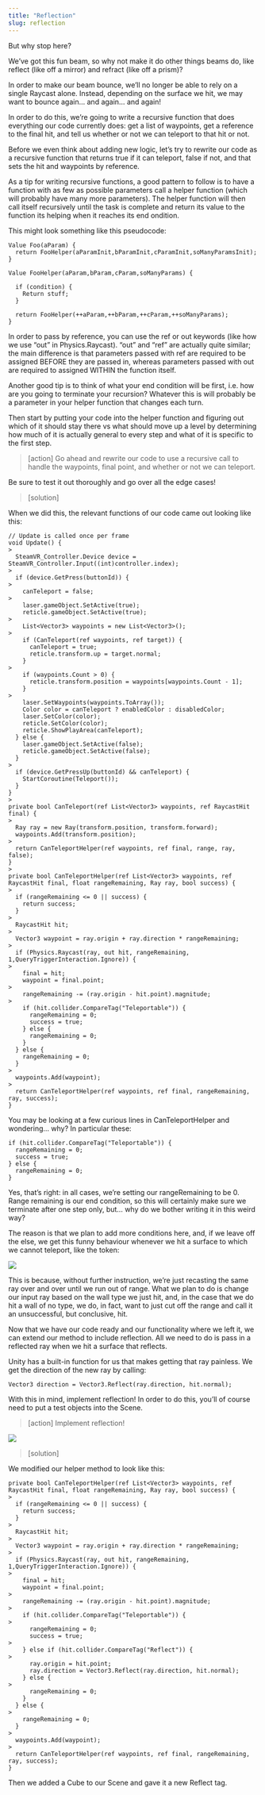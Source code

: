 ```yaml
---
title: "Reflection"
slug: reflection
---
```


But why stop here?

We’ve got this fun beam, so why not make it do other things beams do, like reflect (like off a mirror) and refract (like off a prism)?

In order to make our beam bounce, we’ll no longer be able to rely on a single Raycast alone. Instead, depending on the surface we hit, we may want to bounce again… and again… and again!

In order to do this, we’re going to write a recursive function that does everything our code currently does: get a list of waypoints, get a reference to the final hit, and tell us whether or not we can teleport to that hit or not.

Before we even think about adding new logic, let’s try to rewrite our code as a recursive function that returns true if it can teleport, false if not, and that sets the hit and waypoints by reference.

As a tip for writing recursive functions, a good pattern to follow is to have a function with as few as possible parameters call a helper function (which will probably have many more parameters). The helper function will then call itself recursively until the task is complete and return its value to the function its helping when it reaches its end ondition.

This might look something like this pseudocode:

```
Value Foo(aParam) {
  return FooHelper(aParamInit,bParamInit,cParamInit,soManyParamsInit);
}

Value FooHelper(aParam,bParam,cParam,soManyParams) {

  if (condition) {
    Return stuff;
  }

  return FooHelper(++aParam,++bParam,++cParam,++soManyParams);
}
```

In order to pass by reference, you can use the ref or out keywords (like how we use “out” in Physics.Raycast). “out” and “ref” are actually quite similar; the main difference is that parameters passed with ref are required to be assigned BEFORE they are passed in, whereas parameters passed with out are required to assigned WITHIN the function itself.

Another good tip is to think of what your end condition will be first, i.e. how are you going to terminate your recursion? Whatever this is will probably be a parameter in your helper function that changes each
turn.

Then start by putting your code into the helper function and figuring out which of it should stay there vs what should move up a level by determining how much of it is actually general to every step and what of it is specific to the first step.

>[action]
>Go ahead and rewrite our code to use a recursive call to handle the
waypoints, final point, and whether or not we can teleport.

Be sure to test it out thoroughly and go over all the edge cases!

>[solution]
>
When we did this, the relevant functions of our code came out looking like this:
>
```
// Update is called once per frame
void Update() {
>
  SteamVR_Controller.Device device = SteamVR_Controller.Input((int)controller.index);
>
  if (device.GetPress(buttonId)) {
>
    canTeleport = false;
>
    laser.gameObject.SetActive(true);
    reticle.gameObject.SetActive(true);
>
    List<Vector3> waypoints = new List<Vector3>();
>
    if (CanTeleport(ref waypoints, ref target)) {
      canTeleport = true;
      reticle.transform.up = target.normal;
    }
>
    if (waypoints.Count > 0) {
      reticle.transform.position = waypoints[waypoints.Count - 1];
    }
>
    laser.SetWaypoints(waypoints.ToArray());
    Color color = canTeleport ? enabledColor : disabledColor;
    laser.SetColor(color);
    reticle.SetColor(color);
    reticle.ShowPlayArea(canTeleport);
  } else {
    laser.gameObject.SetActive(false);
    reticle.gameObject.SetActive(false);
  }
>
  if (device.GetPressUp(buttonId) && canTeleport) {
    StartCoroutine(Teleport());
  }
}
>
private bool CanTeleport(ref List<Vector3> waypoints, ref RaycastHit final) {
>
  Ray ray = new Ray(transform.position, transform.forward);
  waypoints.Add(transform.position);
>
  return CanTeleportHelper(ref waypoints, ref final, range, ray, false);
}
>
private bool CanTeleportHelper(ref List<Vector3> waypoints, ref RaycastHit final, float rangeRemaining, Ray ray, bool success) {
>
  if (rangeRemaining <= 0 || success) {
    return success;
  }
>
  RaycastHit hit;
>
  Vector3 waypoint = ray.origin + ray.direction * rangeRemaining;
>
  if (Physics.Raycast(ray, out hit, rangeRemaining, 1,QueryTriggerInteraction.Ignore)) {
>
    final = hit;
    waypoint = final.point;
>
    rangeRemaining -= (ray.origin - hit.point).magnitude;
>
    if (hit.collider.CompareTag("Teleportable")) {
      rangeRemaining = 0;
      success = true;
    } else {
      rangeRemaining = 0;
    }
  } else {
    rangeRemaining = 0;
  }
>
  waypoints.Add(waypoint);
>
  return CanTeleportHelper(ref waypoints, ref final, rangeRemaining, ray, success);
}
```

You may be looking at a few curious lines in CanTeleportHelper and wondering… why? In particular these:

```
if (hit.collider.CompareTag("Teleportable")) {
  rangeRemaining = 0;
  success = true;
} else {
  rangeRemaining = 0;
}
```

Yes, that’s right: in all cases, we’re setting our rangeRemaining to be 0. Range remaining is our end condition, so this will certainly make sure we terminate after one step only, but… why do we bother writing it in this weird way?

The reason is that we plan to add more conditions here, and, if we leave off the else, we get this funny behaviour whenever we hit a surface to which we cannot teleport, like the token:

![](../media/image35.gif)

This is because, without further instruction, we’re just recasting the same ray over and over until we run out of range. What we plan to do is change our input ray based on the wall type we just hit, and, in the case that we do hit a wall of no type, we do, in fact, want to just cut off the range and call it an unsuccessful, but conclusive, hit.

Now that we have our code ready and our functionality where we left it, we can extend our method to include reflection. All we need to do is pass in a reflected ray when we hit a surface that reflects.

Unity has a built-in function for us that makes getting that ray painless. We get the direction of the new ray by calling:

```
Vector3 direction = Vector3.Reflect(ray.direction, hit.normal);
```

With this in mind, implement reflection! In order to do this, you’ll of
course need to put a test objects into the Scene.

>[action]
>Implement reflection!

![](../media/image94.gif)

>[solution]
>
We modified our helper method to look like this:
>
```
private bool CanTeleportHelper(ref List<Vector3> waypoints, ref RaycastHit final, float rangeRemaining, Ray ray, bool success) {
>
  if (rangeRemaining <= 0 || success) {
    return success;
  }
>
  RaycastHit hit;
>
  Vector3 waypoint = ray.origin + ray.direction * rangeRemaining;
>
  if (Physics.Raycast(ray, out hit, rangeRemaining, 1,QueryTriggerInteraction.Ignore)) {
>
    final = hit;
    waypoint = final.point;
>
    rangeRemaining -= (ray.origin - hit.point).magnitude;
>
    if (hit.collider.CompareTag("Teleportable")) {
>
      rangeRemaining = 0;
      success = true;
>
    } else if (hit.collider.CompareTag("Reflect")) {
>
      ray.origin = hit.point;
      ray.direction = Vector3.Reflect(ray.direction, hit.normal);
    } else {
>
      rangeRemaining = 0;
    }
  } else {
>
    rangeRemaining = 0;
  }
>
  waypoints.Add(waypoint);
>
  return CanTeleportHelper(ref waypoints, ref final, rangeRemaining, ray, success);
}
```
>
Then we added a Cube to our Scene and gave it a new Reflect tag.
